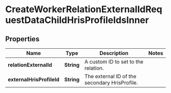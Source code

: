 

# CreateWorkerRelationExternalIdRequestDataChildHrisProfileIdsInner


## Properties

| Name | Type | Description | Notes |
|------------ | ------------- | ------------- | -------------|
|**relationExternalId** | **String** | A custom ID to set to the relation. |  |
|**externalHrisProfileId** | **String** | The external ID of the secondary HrisProfile. |  |



